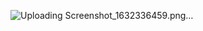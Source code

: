 ![Uploading Screenshot_1632336459.png…](
![Screenshot_1632336447](https://user-images.githubusercontent.com/64946451/134405571-2ce18739-6fbd-48cb-adbf-410c7de0f3de.png)
)
